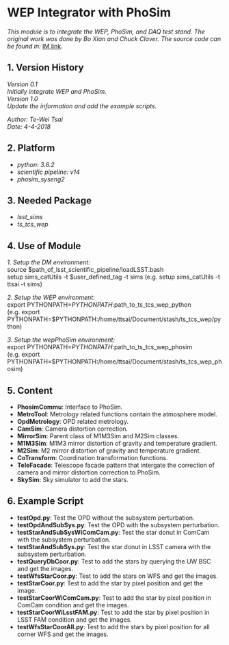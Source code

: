 # WEP Integrator with PhoSim

*This module is to integrate the WEP, PhoSim, and DAQ test stand. The original work was done by Bo Xian and Chuck Claver. The source code can be found in:*
[IM link](https://github.com/bxin/IM).

## 1. Version History

*Version 0.1*
<br/>
*Initially integrate WEP and PhoSim.*
<br/>
*Version 1.0*
<br/>
*Update the information and add the example scripts.*

*Author: Te-Wei Tsai*
<br/>
*Date: 4-4-2018*

## 2. Platform

- *python: 3.6.2*
- *scientific pipeline: v14*
- *phosim_syseng2*

## 3. Needed Package

- *lsst_sims*
- *ts_tcs_wep*

## 4. Use of Module

*1. Setup the DM environment:*
<br/>
source $path_of_lsst_scientific_pipeline/loadLSST.bash
<br/>
setup sims_catUtils -t $user_defined_tag -t sims
(e.g. setup sims_catUtils -t ttsai -t sims)

*2. Setup the WEP environment:*
<br/>
export PYTHONPATH=$PYTHONPATH:$path_to_ts_tcs_wep_python
<br/>
(e.g. export PYTHONPATH=$PYTHONPATH:/home/ttsai/Document/stash/ts_tcs_wep/python)

*3. Setup the wepPhoSim environment:*
<br/>
export PYTHONPATH=$PYTHONPATH:$path_to_ts_tcs_wep_phosim
<br/>
(e.g. export PYTHONPATH=$PYTHONPATH:/home/ttsai/Document/stash/ts_tcs_wep_phosim)

## 5. Content

- **PhosimCommu**: Interface to PhoSim.
- **MetroTool**: Metrology related functions contain the atmosphere model.
- **OpdMetrology**: OPD related metrology.
- **CamSim**: Camera distortion correction.
- **MirrorSim**: Parent class of M1M3Sim and M2Sim classes.
- **M1M3Sim**: M1M3 mirror distortion of gravity and temperature gradient.
- **M2Sim**: M2 mirror distortion of gravity and temperature gradient.
- **CoTransform**: Coordination transformation functions.
- **TeleFacade**: Telescope facade pattern that intergate the correction of camera and mirror distortion correction to PhoSim.
- **SkySim**: Sky simulator to add the stars.

## 6. Example Script

- **testOpd.py**: Test the OPD without the subsystem perturbation.
- **testOpdAndSubSys.py**: Test the OPD with the subsystem perturbation.
- **testStarAndSubSysWiComCam.py**: Test the star donut in ComCam with the subsystem perturbation.
- **testStarAndSubSys.py**: Test the star donut in LSST camera with the subsystem perturbation.
- **testQueryDbCoor.py**: Test to add the stars by querying the UW BSC and get the images.
- **testWfsStarCoor.py**: Test to add the stars on WFS and get the images.
- **testStarCoor.py**: Test to add the star by pixel position and get the image.
- **testStarCoorWiComCam.py**: Test to add the star by pixel position in ComCam condition and get the images.
- **testStarCoorWiLsstFAM.py**: Test to add the star by pixel position in LSST FAM condition and get the images.
- **testWfsStarCoorAll.py**: Test to add the stars by pixel position for all corner WFS and get the images.